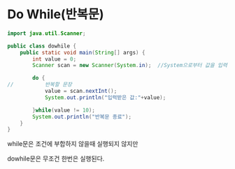 Do While(반복문)
=============
```java
import java.util.Scanner;

public class dowhile {
    public static void main(String[] args) {
        int value = 0;
        Scanner scan = new Scanner(System.in);  //System으로부터 값을 입력받는 스캐너

        do {
//			반복할 문장
            value = scan.nextInt();
            System.out.println("입력받은 값:"+value);

        }while(value != 10);
        System.out.println("반복문 종료");
    }
}

```

while문은 조건에 부합하지 않을때 실행되지 않지만 

dowhile문은 무조건 한번은 실행된다.